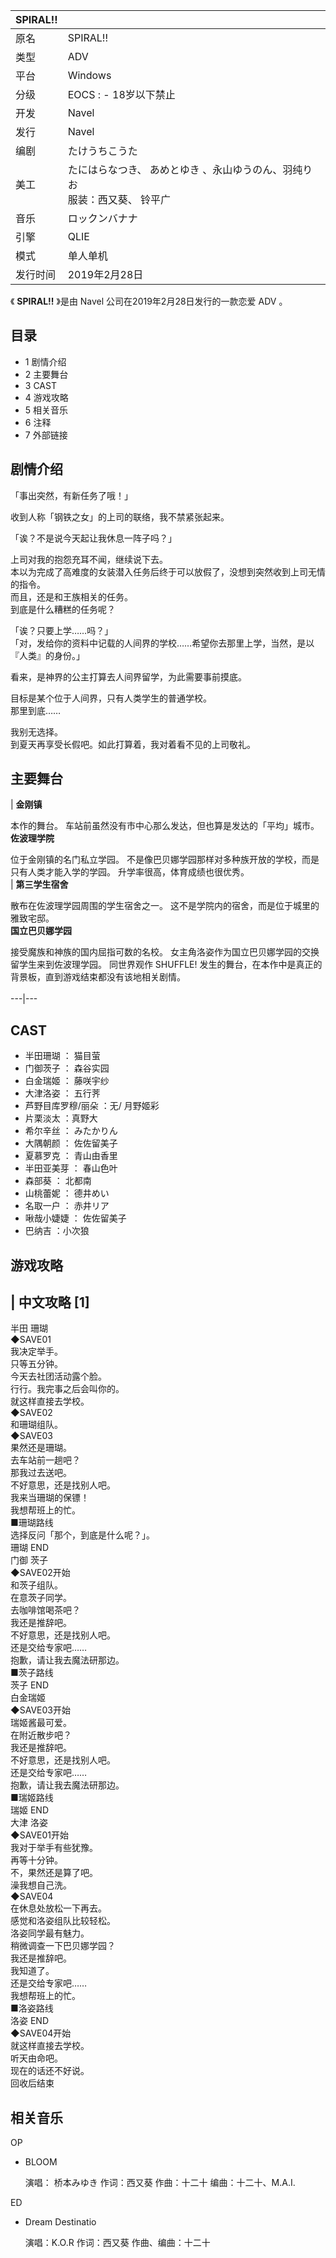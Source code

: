 |  SPIRAL!!  ||
|---|---|
|原名  |  SPIRAL!!   |
|类型  |  ADV   |
|平台  |  Windows   |
|分级  |    EOCS  :    \- 18岁以下禁止|
|开发  |  Navel   |
|发行  |  Navel   |
|编剧  |  たけうちこうた   |
|美工  |  たにはらなつき、  あめとゆき  、永山ゆうのん、羽纯りお   <br>服装：西又葵、  铃平广  |
|音乐  |  ロックンバナナ   |
|引擎  |  QLIE   |
|模式  |  单人单机   |
|发行时间  |  2019年2月28日   |
  
《 **SPIRAL!!** 》是由  Navel  公司在2019年2月28日发行的一款恋爱  ADV  。

##  目录

  * 1  剧情介绍 
  * 2  主要舞台 
  * 3  CAST 
  * 4  游戏攻略 
  * 5  相关音乐 
  * 6  注释 
  * 7  外部链接 

##  剧情介绍

「事出突然，有新任务了哦！」  
  
收到人称「钢铁之女」的上司的联络，我不禁紧张起来。  
  
「诶？不是说今天起让我休息一阵子吗？」  
  
上司对我的抱怨充耳不闻，继续说下去。  
本以为完成了高难度的女装潜入任务后终于可以放假了，没想到突然收到上司无情的指令。  
而且，还是和王族相关的任务。  
到底是什么糟糕的任务呢？  
  
「诶？只要上学……吗？」  
「对，发给你的资料中记载的人间界的学校……希望你去那里上学，当然，是以『人类』的身份。」  
  
看来，是神界的公主打算去人间界留学，为此需要事前摸底。  
  
目标是某个位于人间界，只有人类学生的普通学校。  
那里到底……  
  
我别无选择。  
到夏天再享受长假吧。如此打算着，我对着看不见的上司敬礼。

##  主要舞台

|  **金刚镇** </br>

本作的舞台。  车站前虽然没有市中心那么发达，但也算是发达的「平均」城市。 </br> **佐波理学院** </br>

位于金刚镇的名门私立学园。  不是像巴贝娜学园那样对多种族开放的学校，而是只有人类才能入学的学园。  升学率很高，体育成绩也很优秀。 </br> |  **第三学生宿舍** </br>

散布在佐波理学园周围的学生宿舍之一。  这不是学院内的宿舍，而是位于城里的雅致宅邸。 </br> **国立巴贝娜学园** </br>

接受魔族和神族的国内屈指可数的名校。  女主角洛姿作为国立巴贝娜学园的交换留学生来到佐波理学园。  同世界观作  SHUFFLE!
发生的舞台，在本作中是真正的背景板，直到游戏结束都没有该地相关剧情。  </br>  
---|---  
  
##  CAST

  * 半田珊瑚  ：  猫目萤 
  * 门御茨子  ：  森谷实园 
  * 白金瑞姬  ：  藤咲宇纱 
  * 大津洛姿  ：  五行荠 
  * 芦野目库罗穆/丽朵  ：无/  月野姬彩 
  * 片栗淡太  ：真野大 
  * 希尔辛丝  ：  みたかりん 
  * 大隅朝颜  ：  佐佐留美子 
  * 夏慕罗克  ：  青山由香里 
  * 半田亚美芽  ：  春山色叶 
  * 森部葵  ：  北都南 
  * 山桃蕾妮  ：  德井めい 
  * 名取一户  ：  赤井リア 
  * 啾哉小婕婕  ：  佐佐留美子 
  * 巴纳吉  ：小次狼 

##  游戏攻略

|  中文攻略  [1]  
---  
半田 珊瑚 </br> ◆SAVE01 </br> 我决定举手。 </br> 只等五分钟。 </br> 今天去社团活动露个脸。 </br>
行行。我完事之后会叫你的。 </br> 就这样直接去学校。 </br> ◆SAVE02 </br> 和珊瑚组队。 </br> ◆SAVE03 </br>
果然还是珊瑚。 </br> 去车站前一趟吧？ </br> 那我过去送吧。 </br> 不好意思，还是找别人吧。 </br> 我来当珊瑚的保镖！ </br>
我想帮班上的忙。 </br> ■珊瑚路线 </br> 选择反问「那个，到底是什么呢？」。 </br> 珊瑚 END </br> 门御 茨子 </br>
◆SAVE02开始 </br> 和茨子组队。 </br> 在意茨子同学。 </br> 去咖啡馆喝茶吧？ </br> 我还是推辞吧。 </br>
不好意思，还是找别人吧。 </br> 还是交给专家吧…… </br> 抱歉，请让我去魔法研那边。 </br> ■茨子路线 </br> 茨子 END
</br> 白金瑞姬 </br> ◆SAVE03开始 </br> 瑞姬酱最可爱。 </br> 在附近散步吧？ </br> 我还是推辞吧。 </br>
不好意思，还是找别人吧。 </br> 还是交给专家吧…… </br> 抱歉，请让我去魔法研那边。 </br> ■瑞姬路线 </br> 瑞姬 END
</br> 大津 洛姿 </br> ◆SAVE01开始 </br> 我对于举手有些犹豫。 </br> 再等十分钟。 </br> 不，果然还是算了吧。
</br> 澡我想自己洗。 </br> ◆SAVE04 </br> 在休息处放松一下再去。 </br> 感觉和洛姿组队比较轻松。 </br>
洛姿同学最有魅力。 </br> 稍微调查一下巴贝娜学园？ </br> 我还是推辞吧。 </br> 我知道了。 </br> 还是交给专家吧…… </br>
我想帮班上的忙。 </br> ■洛姿路线 </br> 洛姿 END </br> ◆SAVE04开始 </br> 就这样直接去学校。 </br> 听天由命吧。
</br> 现在的话还不好说。 </br> 回收后结束 </br>  
  
##  相关音乐

OP

  * BLOOM 

     演唱：  桥本みゆき 
     作词：西又葵 
     作曲：十二十 
     编曲：十二十、M.A.I. 

ED

  * Dream Destinatio 

     演唱：K.O.R 
     作词：西又葵 
     作曲、编曲：十二十 